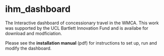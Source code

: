 # ihm_dashboard
The Interactive dashboard of concessionary travel in the WMCA. This work was supported by the UCL Bartlett Innovation Fund and is availabe for download and modficiation. 

Please see the __installation manual__ (pdf) for instructions to set up, run and modify the dashboard.
